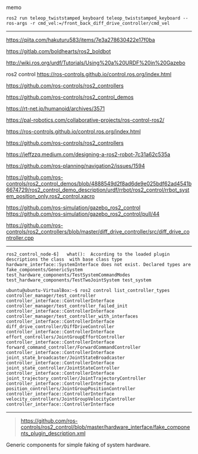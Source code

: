 memo

`ros2 run teleop_twiststamped_keyboard teleop_twiststamped_keyboard --ros-args -r cmd_vel:=/front_back_diff_drive_controller/cmd_vel`

---

https://qiita.com/hakuturu583/items/7e3a278630422e17f0ba

https://gitlab.com/boldhearts/ros2_boldbot

http://wiki.ros.org/urdf/Tutorials/Using%20a%20URDF%20in%20Gazebo

ros2 control https://ros-controls.github.io/control.ros.org/index.html


https://github.com/ros-controls/ros2_controllers

https://github.com/ros-controls/ros2_control_demos


https://rt-net.jp/humanoid/archives/3571

https://pal-robotics.com/collaborative-projects/ros-control-ros2/

https://ros-controls.github.io/control.ros.org/index.html





https://github.com/ros-controls/ros2_controllers

https://jeffzzq.medium.com/designing-a-ros2-robot-7c31a62c535a


https://github.com/ros-planning/navigation2/issues/1594

https://github.com/ros-controls/ros2_control_demos/blob/4888549d2f8ad6de9e025bdf62ad4541b6674729/ros2_control_demo_description/urdf/rrbot/ros2_control/rrbot_system_position_only.ros2_control.xacro


https://github.com/ros-simulation/gazebo_ros2_control
https://github.com/ros-simulation/gazebo_ros2_control/pull/44


https://github.com/ros-controls/ros2_controllers/blob/master/diff_drive_controller/src/diff_drive_controller.cpp

---

```
ros2_control_node-6]   what():  According to the loaded plugin descriptions the class  with base class type hardware_interface::SystemInterface does not exist. Declared types are  fake_components/GenericSystem test_hardware_components/TestSystemCommandModes test_hardware_components/TestTwoJointSystem test_system
```

```
ubuntu@ubuntu-VirtualBox:~$ ros2 control list_controller_types 
controller_manager/test_controller                                     controller_interface::ControllerInterface
controller_manager/test_controller_failed_init                         controller_interface::ControllerInterface
controller_manager/test_controller_with_interfaces                     controller_interface::ControllerInterface
diff_drive_controller/DiffDriveController                              controller_interface::ControllerInterface
effort_controllers/JointGroupEffortController                          controller_interface::ControllerInterface
forward_command_controller/ForwardCommandController                    controller_interface::ControllerInterface
joint_state_broadcaster/JointStateBroadcaster                          controller_interface::ControllerInterface
joint_state_controller/JointStateController                            controller_interface::ControllerInterface
joint_trajectory_controller/JointTrajectoryController                  controller_interface::ControllerInterface
position_controllers/JointGroupPositionController                      controller_interface::ControllerInterface
velocity_controllers/JointGroupVelocityController                      controller_interface::ControllerInterface
```

---

> https://github.com/ros-controls/ros2_control/blob/master/hardware_interface/fake_components_plugin_description.xml

Generic components for simple faking of system hardware.
